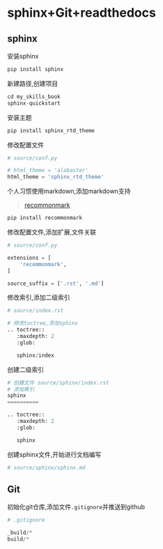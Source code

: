 # sphinx+Git+readthedocs
## sphinx
安装sphinx
```python
pip install sphinx
```
新建路径,创建项目
```python
cd my_skills_book
sphinx-quickstart
```
安装主题
```python
pip install sphinx_rtd_theme
```
修改配置文件
```python
# source/conf.py

# html_theme = 'alabaster'
html_theme = 'sphinx_rtd_theme'
```
个人习惯使用markdown,添加markdown支持
> [recommonmark](https://github.com/readthedocs/recommonmark)
```python
pip install recommonmark
```
修改配置文件,添加扩展,文件关联
```python
# source/conf.py

extensions = [
    'recommonmark',
]

source_suffix = ['.rst', '.md']
```
修改索引,添加二级索引
```python
# source/index.rst

# 修改toctree,添加sphinx
.. toctree::
   :maxdepth: 2
   :glob:

   sphinx/index

```
创建二级索引
```python
# 创建文件 source/sphinx/index.rst
# 添加索引
sphinx
==========

.. toctree::
   :maxdepth: 2
   :glob:

   sphinx

```
创建sphinx文件,开始进行文档编写
```python
# source/sphinx/sphinx.md
```
## Git
初始化git仓库,添加文件`.gitignore`并推送到github
```python
# .gitignore

_build/*
build/*
```